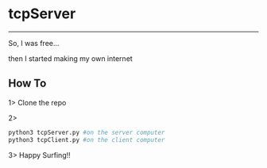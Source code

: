 # tcpServer

---

So, I was free...

then I started making my own internet


## How To

1> Clone the repo

2>
```bash
python3 tcpServer.py #on the server computer
python3 tcpClient.py #on the client computer   
```

3> Happy Surfing!!


